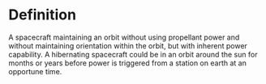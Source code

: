 # Definition

A spacecraft maintaining an orbit without using propellant power and
without maintaining orientation within the orbit, but with inherent
power capability. A hibernating spacecraft could be in an orbit around
the sun for months or years before power is triggered from a station on
earth at an opportune time.

